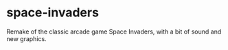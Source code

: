 # space-invaders

Remake of the classic arcade game Space Invaders, with a bit of sound and new graphics.
